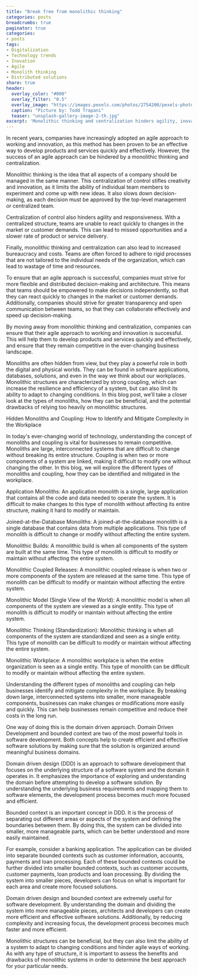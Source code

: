 ```yaml
---
title: "Break free from monolithic thinking"
categories: posts
breadcrumbs: true
paginator: true
categories: 
- posts
tags:
- Digitalization
- Technology trends
- Inovation
- Agile
- Monolith thinking
- Distributed solutions
share: true
header:
  overlay_color: "#000"
  overlay_filter: "0.5"
  overlay_image: "https://images.pexels.com/photos/2754200/pexels-photo-2754200.jpeg?auto=compress&cs=tinysrgb&w=1600"
  caption: "Picture by: Todd Trapani"
  teaser: "unsplash-gallery-image-2-th.jpg"
excerpt: 'Monolithic thinking and centralization hinders agility, inovation and responsiveness'
---
```

In recent years, companies have increasingly adopted an agile approach to working and innovation, as this method has been proven to be an effective way to develop products and services quickly and effectively. However, the success of an agile approach can be hindered by a monolithic thinking and centralization.

Monolithic thinking is the idea that all aspects of a company should be managed in the same manner. This centralization of control stifles creativity and innovation, as it limits the ability of individual team members to experiment and come up with new ideas. It also slows down decision-making, as each decision must be approved by the top-level management or centralized team.

Centralization of control also hinders agility and responsiveness. With a centralized structure, teams are unable to react quickly to changes in the market or customer demands. This can lead to missed opportunities and a slower rate of product or service delivery.

Finally, monolithic thinking and centralization can also lead to increased bureaucracy and costs. Teams are often forced to adhere to rigid processes that are not tailored to the individual needs of the organization, which can lead to wastage of time and resources.

To ensure that an agile approach is successful, companies must strive for more flexible and distributed decision-making and architecture. This means that teams should be empowered to make decisions independently, so that they can react quickly to changes in the market or customer demands. Additionally, companies should strive for greater transparency and open communication between teams, so that they can collaborate effectively and speed up decision-making.

By moving away from monolithic thinking and centralization, companies can ensure that their agile approach to working and innovation is successful. This will help them to develop products and services quickly and effectively, and ensure that they remain competitive in the ever-changing business landscape.

Monoliths are often hidden from view, but they play a powerful role in both the digital and physical worlds. They can be found in software applications, databases, solutions, and even in the way we think about our workplaces. Monolithic structures are characterized by strong coupling, which can increase the resilience and efficiency of a system, but can also limit its ability to adapt to changing conditions. In this blog post, we’ll take a closer look at the types of monoliths, how they can be beneficial, and the potential drawbacks of relying too heavily on monolithic structures.

Hidden Monoliths and Coupling: How to Identify and Mitigate Complexity in the Workplace

In today's ever-changing world of technology, understanding the concept of monoliths and coupling is vital for businesses to remain competitive. Monoliths are large, interconnected systems that are difficult to change without breaking its entire structure. Coupling is when two or more components of a system are linked, making it difficult to modify one without changing the other. In this blog, we will explore the different types of monoliths and coupling, how they can be identified and mitigated in the workplace.

Application Monoliths: An application monolith is a single, large application that contains all the code and data needed to operate the system. It is difficult to make changes to this type of monolith without affecting its entire structure, making it hard to modify or maintain.

Joined-at-the-Database Monoliths: A joined-at-the-database monolith is a single database that contains data from multiple applications. This type of monolith is difficult to change or modify without affecting the entire system.

Monolithic Builds: A monolithic build is when all components of the system are built at the same time. This type of monolith is difficult to modify or maintain without affecting the entire system.

Monolithic Coupled Releases: A monolithic coupled release is when two or more components of the system are released at the same time. This type of monolith can be difficult to modify or maintain without affecting the entire system.

Monolithic Model (Single View of the World): A monolithic model is when all components of the system are viewed as a single entity. This type of monolith is difficult to modify or maintain without affecting the entire system.

Monolithic Thinking (Standardization): Monolithic thinking is when all components of the system are standardized and seen as a single entity. This type of monolith can be difficult to modify or maintain without affecting the entire system.

Monolithic Workplace: A monolithic workplace is when the entire organization is seen as a single entity. This type of monolith can be difficult to modify or maintain without affecting the entire system.

Understanding the different types of monoliths and coupling can help businesses identify and mitigate complexity in the workplace. By breaking down large, interconnected systems into smaller, more manageable components, businesses can make changes or modifications more easily and quickly. This can help businesses remain competitive and reduce their costs in the long run.

One way of doing this is the domain driven approach. Domain Driven Development and bounded context are two of the most powerful tools in software development. Both concepts help to create efficient and effective software solutions by making sure that the solution is organized around meaningful business domains.

Domain driven design (DDD) is an approach to software development that focuses on the underlying structure of a software system and the domain it operates in. It emphasizes the importance of exploring and understanding the domain before attempting to develop a software solution. By understanding the underlying business requirements and mapping them to software elements, the development process becomes much more focused and efficient.

Bounded context is an important concept in DDD. It is the process of separating out different areas or aspects of the system and defining the boundaries between them. By doing this, the system can be divided into smaller, more manageable parts, which can be better understood and more easily maintained.

For example, consider a banking application. The application can be divided into separate bounded contexts such as customer information, accounts, payments and loan processing. Each of these bounded contexts could be further divided into smaller bounded contexts, such as customer accounts, customer payments, loan products and loan processing. By dividing the system into smaller pieces, developers can focus on what is important for each area and create more focused solutions.

Domain driven design and bounded context are extremely useful for software development. By understanding the domain and dividing the system into more manageable pieces, architects and developers can create more efficient and effective software solutions. Additionally, by reducing complexity and increasing focus, the development process becomes much faster and more efficient.

Monolithic structures can be beneficial, but they can also limit the ability of a system to adapt to changing conditions and hinder agile ways of working. As with any type of structure, it is important to assess the benefits and drawbacks of monolithic systems in order to determine the best approach for your particular needs.
